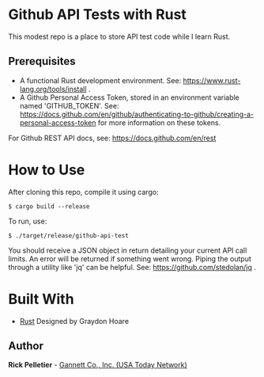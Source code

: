 # Github API Tests with Rust

This modest repo is a place to store API test code while I learn Rust.

## Prerequisites

* A functional Rust development environment. See: https://www.rust-lang.org/tools/install .
* A Github Personal Access Token, stored in an environment variable named 'GITHUB_TOKEN'. See: https://docs.github.com/en/github/authenticating-to-github/creating-a-personal-access-token for more information on these tokens.

For Github REST API docs, see: https://docs.github.com/en/rest

# How to Use

After cloning this repo, compile it using cargo:
```
$ cargo build --release
```

To run, use:
```
$ ./target/release/github-api-test
```

You should receive a JSON object in return detailing your current API call limits. An error will be returned if something went wrong. Piping the output through a utility like 'jq' can be helpful. See: https://github.com/stedolan/jq .

# Built With

* [Rust](https://www.rust-lang.org) Designed by	Graydon Hoare

## Author

**Rick Pelletier** - [Gannett Co., Inc. (USA Today Network)](https://www.usatoday.com/)
